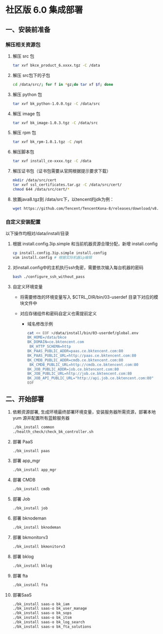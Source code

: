 # 社区版 6.0 集成部署

## 一、安装前准备

### 解压相关资源包

1. 解压 src 包

   ```bash
   tar xvf bkce_product_6.xxxx.tgz -C /data
   ```

2. 解压 src包下的子包

   ```bash
   cd /data/src/; for f in *gz;do tar xf $f; done
   ```

2. 解压 python 包

   ```bash
   tar xvf bk_python-1.0.0.tgz -C /data/src
   ```

3. 解压 image 包

   ```bash
   tar xvf bk_image-1.0.3.tgz -C /data/src
   ```

4. 解压 rpm 包

   ```bash
   tar xvf bk_rpm-1.0.1.tgz -C /opt
   ```

5. 解压脚本包

   ```bash
   tar xvf install_ce-xxxx.tgz -C /data
   ```
   
6. 解压证书包（证书包需要从官网根据提示要求下载）

    ```bash
	mkdir /data/src/cert
	tar xvf ssl_certificates.tar.gz -C /data/src/cert/
    chmod 644 /data/src/cert/*
	```

7. 放置java8.tgz到 /data/src下，以tencent的jdk为例：

    ```bash
    wget https://github.com/Tencent/TencentKona-8/releases/download/v8.0.1-GA/TencentKona-8.0.1-242.x86_64.tar.gz -O /data/src/java8.tgz 
    ```

### 自定义安装配置

以下操作均相对/data/install/目录

1. 根据 install.config.3ip.simple 和当前机器资源合理分配，新增 install.config

   ```bash
   cp install.config.3ip.simple install.config
   vim install.config # 根据实际机器ip编辑
   ```

2. 对install.config中的主机执行ssh免密，需要依次输入每台机器的密码

   ```bash
   bash ./configure_ssh_without_pass
   ```

3. 自定义环境变量

   * 将需要修改的环境变量写入 $CTRL_DIR/bin/03-userdef 目录下对应的模块文件中

   * 对应存储组件和密码自定义也需提前定义

     * 域名修改示例

       ```bash
       cat << EOF >/data/install/bin/03-userdef/global.env
       BK_HOME=/data/bkce
       BK_DOMAIN=ce.bktencent.com
	    BK_HTTP_SCHEMA=http
       BK_PAAS_PUBLIC_ADDR=paas.ce.bktencent.com:80
       BK_PAAS_PUBLIC_URL=http://paas.ce.bktencent.com:80
       BK_CMDB_PUBLIC_ADDR=cmdb.ce.bktencent.com:80
	    BK_CMDB_PUBLIC_URL=http://cmdb.ce.bktencent.com:80
       BK_JOB_PUBLIC_ADDR=job.ce.bktencent.com:80
       BK_JOB_PUBLIC_URL=http://job.ce.bktencent.com:80
       BK_JOB_API_PUBLIC_URL="http://api.job.ce.bktencent.com:80"
       EOF
       ```

## 二、开始部署

1. 依赖资源部署, 生成环境最终部署环境变量，安装服务器所需资源，部署本地 yum 源并配置所有蓝鲸服务器

   ```bash
   ./bk_install common
   ./health_check/check_bk_controller.sh
   ```

2. 部署 PaaS 

   ```bash
   ./bk_install paas
   ```

5. 部署 app_mgr

   ```bash
   ./bk_install app_mgr
   ```

3. 部署 CMDB

   ```bash
   ./bk_install cmdb
   ```

4. 部署 Job

   ```bash
   ./bk_install job
   ```

6. 部署 bknodeman

   ```bash
   ./bk_install bknodeman
   ```
   
7. 部署 bkmonitorv3 

   ```bash
   ./bk_install bkmonitorv3
   ```

8. 部署 bklog 

   ```bash
   ./bk_install bklog
   ```

9. 部署 fta 

   ```bash
   ./bk_install fta
   ```
10. 部署SaaS
   
    ```bash
    ./bk_install saas-o bk_iam
    ./bk_install saas-o bk_user_manage
    ./bk_install saas-o bk_sops
    ./bk_install saas-o bk_itsm
    ./bk_install saas-o bk_log_search
    ./bk_install saas-o bk_fta_solutions
     ```